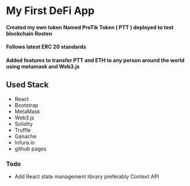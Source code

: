 # My First DeFi App
#### Created my own token Named ProTik Token  ( PTT ) deployed to test blockchain Rosten 
#### Follows latest ERC 20 standards
#### Added features to transfer PTT and ETH to any person around the world using metamask and Web3.js

## Used Stack
+ React
+ Bootstrap
+ MetaMask
+ Web3.js
+ Solidity
+ Truffle
+ Ganache
+ Infura.io
+ github pages

### Todo
+ Add React state management library preferably Context API
